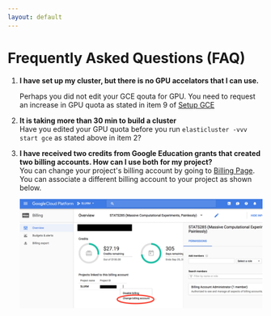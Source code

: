 ```yaml
---
layout: default 
---
```


# Frequently Asked Questions (FAQ)


1. **I have set up my cluster, but there is no GPU accelators that I can use.**

   Perhaps you did not edit your GCE qouta for GPU. You need to request an increase in GPU quota as stated in 
item 9 of [Setup GCE](https://stats285.github.io/assets/assignments/02/assignment2#part-1-setup-google-compute-engine)

1. **It is taking more than 30 min to build a cluster**   
   Have you edited your GPU quota before you run `elasticluster -vvv start gce` as stated above in item 2?

1. **I have received two credits from Google Education grants that created two billing accounts. How can I use both for my project?**    
   You can change your project's billing account by going to [Billing Page](https://console.cloud.google.com/billing). You can associate a different billing account to your project as shown below.   

   ![GCE Billing](../../img/billing-change.png) 
